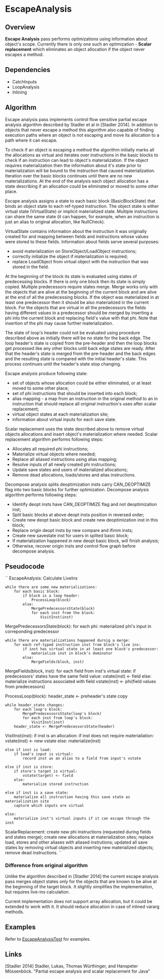 # EscapeAnalysis

## Overview
**Escape Analysis** pass performs optimizations using information about object's scope. Currently there is only one such an optimization - **Scalar replacement** which eliminates an object allocation if the object never escapes a method.

## Dependencies
* CatchInputs
* LoopAnalysis
* Inlining

## Algorithm
Escape analysis pass implements control flow sensitive partial escape analysis algorithm described by Stadler et al in [Stadler 2014]. In addition to objects that never escape a method this algorithm also capable of finding execution paths where an object is not escaping and move its allocation to a path where it can escape.

To check if an object is escaping a method the algorithm initially marks all the allocations as virtual and iterates over instructions in the basic blocks to check if an instruction can lead to object's materialization. If the object requires materialization then the information about it's state prior to materialization will be bound to the instruction that caused materialization. Iteration over the basic blocks continues until there are no new materializations.
At the end of the analysis each object allocation has a state describing if an allocation could be eliminated or moved to some other place.

Escape analysis assigns a state to each basic block (BasicBlockState) that binds an object state to each ref-typed instruction.
The object state is either virtual state (VirtualState) or implicit materialized state. Multiple instructions can share the same state (it can happen, for example, when an instruction is just an alias to original allocation, like NullCheck).

VirtualState contains information about the instruction it was originally created for and mapping between fields and instructions whose values were stored to these fields.
Information about fields serve several purposes:
- avoid materialization on StoreObject/LoadObject instructions;
- correctly initialize the object if materialization is required;
- replace LoadObject from virtual object with the instruction that was stored in the field.

At the beginning of the block its state is evaluated using states of predecessing blocks. If there is only one block then its state is simply copied. Multiple predecessors require states merge. Merge works only with the objects that are alive at the beginning of the current block and are alive at the end of all the predecessing blocks. If the object was materialized in at least one predecessor then it should be also materialized in the current block. For the objects that are virtual in all the predecessors the fields having different values in a predecessor should be merged by inserting a phi into the current block and replacing field's value with that phi. Note that insertion of the phi may cause further materialization.

The state of loop's header could not be evaluated using procedure described above as initially there will be no state for the back edge. The loop header's state is copied from the pre-header and then the loop blocks get processed like any other blocks until back edge states are ready. After that the header's state is merged from the pre-header and the back edges and the resulting state is compared with the initial header's state. This process continues until the header's state stop changing.

Escape analysis produce following state:
* set of objects whose allocation could be either eliminated, or at least moved to some other place;
* set of phi instructions that should be inserted into each block;
* alias mapping - a map from an instruction in the original method to an in instruction that should replace all original instruction's uses after scalar replacement;
* virtual object states at each materialization site;
* information about virtual inputs for each save state.

Scalar replacement uses the state described above to remove virtual objects allocations and insert object's materialization where needed.
Scalar replacement algorithm performs following steps:
* Allocates all required phi instructions;
* Materialize virtual objects where needed;
* Replace all aliased instructions using alias mapping;
* Resolve inputs of all newly created phi instructions;
* Update save states and users of materialized allocations;
* Remove dead allocations, loads/stores and alias instructions.

Decompose analysis splits deoptimization insts carry CAN_DEOPTIMIZE flag into two basic blocks for further optimization.
Decompose analysis algorithm performs following steps:
* Identify deopt insts have CAN_DEOPTIMIZE flag and not deoptimization inst;
* Split basic blocks at above deopt insts position in reversed order;
* Create new deopt basic block and create new deoptimization inst in this block;
* Replace origin deopt insts by new compare and ifimm insts;
* Create new savestate inst for users in splited basic block;
* If materialization happened in new deopt basic block, will finish analysis;
* Otherwise, recover origin insts and control flow graph before decompose analysis.

## Pseudocode
``
EscapeAnalysis:
    Calculate LiveIns

    while there are some new materializations:
        for each basic block:
            if block is a loop header:
                ProcessLoop(block)
            else:
                MergePredecessorsState(block)
                for each inst from the block:
                    VisitInst(inst)


MergePredecessorsState(block):
    for each phi:
        materialized phi's input in correponding predecessor

    while there are materializations happened durnig a merge:
        for each ref-typed instruction inst from block's live ins:
            if inst has virtual state in at least one block's predecessor:
                materialize inst in block's dominator
            else:
                MergeFields(block, inst)


MergeFields(block, inst):
    for each field from inst's virtual state:
        if predecessors' states have the same field value:
            vstate(inst) <- field
        else:
            materialize instructions associated with field
            vstate(inst) <- phi(field values from predecessors)


ProcessLoop(block):
    header_state <- preheader's state copy

    while header_state changes:
        for each loop's block:
            MergePredecessorsState(loop's block)
            for each inst from loop's block:
                VisitInst(inst)
        header_state <- MergePredecessorsState(header)


VisitInst(inst):
    if inst is an allocation:
        if inst does not require materialiation:
            vstate(inst) <- new vstate
        else:
            materialize(inst)

    else if inst is load:
        if load's input is virtual:
            record inst as an alias to a field from input's vstate

    else if inst is store:
        if store's target is virtual:
            vstate(target) <- field
        else:
            materialize stored instruction

    else if inst is a save state:
        materialize all instruction having this save state as materialization site
        capture which inputs are virtual

    else:
        materialize inst's virtual inputs if it can escape through the inst


ScalarReplacement:
    create new phi instructions (requested during fields and states merge);
    create new allocations at materialization sites;
    replace load, stores and other aliases with aliased instrutions;
    updated all save states by removing virtual objects and inserting new materialized objects;
    remove dead instructions.
``

### Difference from original algorithm
Unlike the algorithm described in [Stadler 2014] the current escape analysis pass merges object states only for the objects that are known to be alive at the beginning of the target block. It slightly simplifies the implementation, but requires live-ins calculation.

Current implementation does not support array allocation, but it could be extended to work with it. It should reduce allocation in case of inlined vararg methods.

## Examples
Refer to [EscapeAnalysisTest](../tests/escape_analysis_test.cpp) for examples.

## Links
[Stadler 2014] Stadler, Lukas, Thomas Würthinger, and Hanspeter Mössenböck. "Partial escape analysis and scalar replacement for Java"
